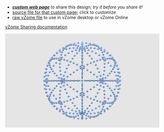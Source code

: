 
 - [***custom web page***][post] to share this design; *try it before you share it!*
 - [source file for that custom page][source]; click to customize
 - [raw vZome file][raw] to use in vZome desktop or vZome Online

[vZome Sharing documentation](https://vzome.github.io/vzome/sharing.html#how-it-works)

![Image](<Geodesic Blocks.png>)


[post]: <https://John-Kostick.github.io/vzome-sharing/2022/02/08/Geodesic Blocks-09-47-02.html>
[source]: <https://github.com/John-Kostick/vzome-sharing/edit/main/_posts/2022-02-08-Geodesic Blocks-09-47-02.md>
[raw]: <https://raw.githubusercontent.com/John-Kostick/vzome-sharing/main/2022/02/08/09-47-02-Geodesic Blocks/Geodesic Blocks.vZome>